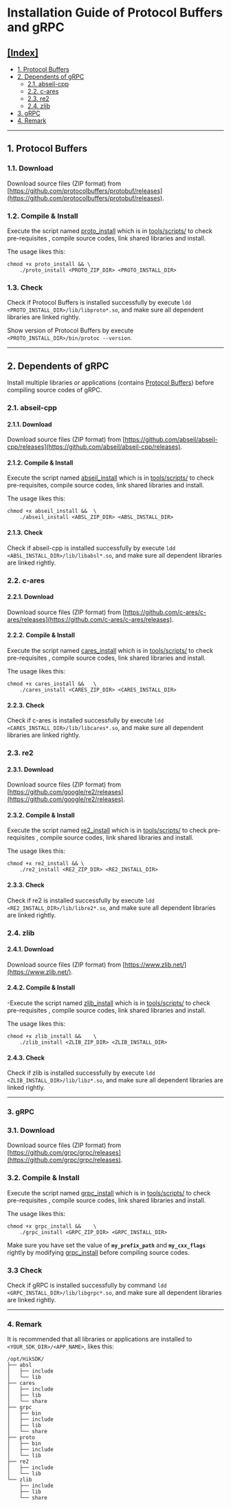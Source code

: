 # Installation Guide of Protocol Buffers and gRPC

## [[Index]](#installation-guide-of-protocol-buffers-and-grpc)

- [1. Protocol Buffers](#1-protocol-buffers)
- [2. Dependents of gRPC](#2-dependents-of-grpc)
    - [2.1. abseil-cpp](#21-abseil-cpp)
    - [2.2. c-ares](#22-c-ares)
    - [2.3. re2](#23-re2)
    - [2.4. zlib](#24-zlib)
- [3. gRPC](#3-grpc)
- [4. Remark](#4-remark)

---

## 1. Protocol Buffers

### 1.1. Download

Download source files (ZIP format) from [https://github.com/protocolbuffers/protobuf/releases](https://github.com/protocolbuffers/protobuf/releases).

### 1.2. Compile & Install

Execute the script named [proto_install](../tools/script/proto_install) which is in [tools/scripts/](../tools/script) to check pre-requisites , compile source codes, link shared libraries and install.

The usage likes this:

```shell
chmod +x proto_install && \
    ./proto_install <PROTO_ZIP_DIR> <PROTO_INSTALL_DIR>
```

### 1.3. Check

Check if Protocol Buffers is installed successfully by execute `ldd <PROTO_INSTALL_DIR>/lib/libproto*.so`, and make sure all dependent libraries are linked rightly.

Show version of Protocol Buffers by execute `<PROTO_INSTALL_DIR>/bin/protoc --version`.

---

## 2. Dependents of gRPC

Install multiple libraries or applications (contains [Protocol Buffers](#1-protocol-buffers)) before compiling source codes of gRPC.

### 2.1. abseil-cpp

#### 2.1.1. Download

Download source files (ZIP format) from [https://github.com/abseil/abseil-cpp/releases](https://github.com/abseil/abseil-cpp/releases).

#### 2.1.2. Compile & Install

Execute the script named [abseil_install](../tools/script/abseil_install) which is in [tools/scripts/](../tools/script) to check pre-requisites, compile source codes, link shared libraries and install.

The usage likes this:

```shell
chmod +x abseil_install &&  \
    ./abseil_install <ABSL_ZIP_DIR> <ABSL_INSTALL_DIR>
```

#### 2.1.3. Check

Check if abseil-cpp is installed successfully by execute `ldd <ABSL_INSTALL_DIR>/lib/libabsl*.so`, and make sure all dependent libraries are linked rightly.

### 2.2. c-ares

#### 2.2.1. Download

Download source files (ZIP format) from [https://github.com/c-ares/c-ares/releases](https://github.com/c-ares/c-ares/releases).

#### 2.2.2. Compile & Install
 
Execute the script named [cares_install](../tools/script/cares_install) which is in [tools/scripts/](../tools/script) to check pre-requisites , compile source codes, link shared libraries and install.
 
The usage likes this:

```shell
chmod +x cares_install &&   \
    ./cares_install <CARES_ZIP_DIR> <CARES_INSTALL_DIR>
```

#### 2.2.3. Check

Check if c-ares is installed successfully by execute `ldd <CARES_INSTALL_DIR>/lib/libcares*.so`, and make sure all dependent libraries are linked rightly.

### 2.3. re2

#### 2.3.1. Download

Download source files (ZIP format) from [https://github.com/google/re2/releases](https://github.com/google/re2/releases).

#### 2.3.2. Compile & Install

Execute the script named [re2_install](../tools/script/re2_install) which is in [tools/scripts/](../tools/script) to check pre-requisites , compile source codes, link shared libraries and install.

The usage likes this:

```shell
chmod +x re2_install && \
    ./re2_install <RE2_ZIP_DIR> <RE2_INSTALL_DIR>
```

#### 2.3.3. Check

Check if re2 is installed successfully by execute `ldd <RE2_INSTALL_DIR>/lib/libre2*.so`, and make sure all dependent libraries are linked rightly.

### 2.4. zlib

#### 2.4.1. Download

Download source files (ZIP format) from [https://www.zlib.net/](https://www.zlib.net/).

#### 2.4.2. Compile & Install

-Execute the script named [zlib_install](../tools/script/zlib_install) which is in [tools/scripts/](../tools/script) to check pre-requisites , compile source codes, link shared libraries and install.

The usage likes this:

```shell
chmod +x zlib_install &&    \
    ./zlib_install <ZLIB_ZIP_DIR> <ZLIB_INSTALL_DIR>
```

#### 2.4.3. Check

Check if zlib is installed successfully by execute `ldd <ZLIB_INSTALL_DIR>/lib/libz*.so`, and make sure all dependent libraries are linked rightly.

---

### 3. gRPC

### 3.1. Download

Download source files (ZIP format) from [https://github.com/grpc/grpc/releases](https://github.com/grpc/grpc/releases).

### 3.2. Compile & Install

Execute the script named [grpc_install](../tools/script/grpc_install) which is in [tools/scripts/](../tools/script) to check pre-requisites , compile source codes, link shared libraries and install.

The usage likes this:

```shell
chmod +x grpc_install &&    \
    ./grpc_install <GRPC_ZIP_DIR> <GRPC_INSTALL_DIR>
```

Make sure you have set the value of **`my_prefix_path`** and **`my_cxx_flags`** rightly by modifying [grpc_install](../tools/script/grpc_install) before compiling source codes.

### 3.3 Check

Check if gRPC is installed successfully by command `ldd <GRPC_INSTALL_DIR>/lib/libgrpc*.so`, and make sure all dependent libraries are linked rightly.

---

### 4. Remark

It is recommended that all libraries or applications are installed to `<YOUR_SDK_DIR>/<APP_NAME>`, likes this:

```shell
/opt/HikSDK/
├── absl
│   ├── include
│   └── lib
├── cares
│   ├── include
│   ├── lib
│   └── share
├── grpc
│   ├── bin
│   ├── include
│   ├── lib
│   └── share
├── proto
│   ├── bin
│   ├── include
│   └── lib
├── re2
│   ├── include
│   └── lib
└── zlib
    ├── include
    ├── lib
    └── share
```
